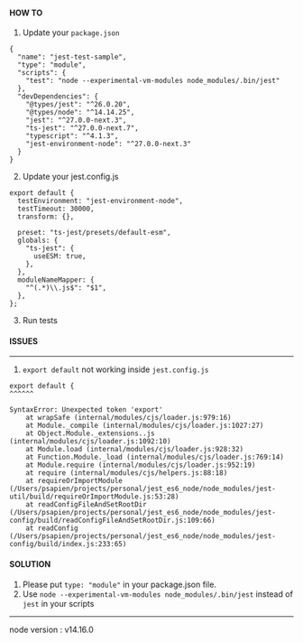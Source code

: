 #### HOW TO

1. Update your `package.json`

```
{
  "name": "jest-test-sample",
  "type": "module",
  "scripts": {
    "test": "node --experimental-vm-modules node_modules/.bin/jest"
  },
  "devDependencies": {
    "@types/jest": "^26.0.20",
    "@types/node": "^14.14.25",
    "jest": "^27.0.0-next.3",
    "ts-jest": "^27.0.0-next.7",
    "typescript": "^4.1.3",
    "jest-environment-node": "^27.0.0-next.3"
  }
}
```

2. Update your jest.config.js

```
export default {
  testEnvironment: "jest-environment-node",
  testTimeout: 30000,
  transform: {},

  preset: "ts-jest/presets/default-esm",
  globals: {
    "ts-jest": {
      useESM: true,
    },
  },
  moduleNameMapper: {
    "^(.*)\\.js$": "$1",
  },
};
```

3. Run tests

#### ISSUES

---

1. `export default` not working inside `jest.config.js`

```
export default {
^^^^^^

SyntaxError: Unexpected token 'export'
    at wrapSafe (internal/modules/cjs/loader.js:979:16)
    at Module._compile (internal/modules/cjs/loader.js:1027:27)
    at Object.Module._extensions..js (internal/modules/cjs/loader.js:1092:10)
    at Module.load (internal/modules/cjs/loader.js:928:32)
    at Function.Module._load (internal/modules/cjs/loader.js:769:14)
    at Module.require (internal/modules/cjs/loader.js:952:19)
    at require (internal/modules/cjs/helpers.js:88:18)
    at requireOrImportModule (/Users/psapien/projects/personal/jest_es6_node/node_modules/jest-util/build/requireOrImportModule.js:53:28)
    at readConfigFileAndSetRootDir (/Users/psapien/projects/personal/jest_es6_node/node_modules/jest-config/build/readConfigFileAndSetRootDir.js:109:66)
    at readConfig (/Users/psapien/projects/personal/jest_es6_node/node_modules/jest-config/build/index.js:233:65)
```

#### SOLUTION

1. Please put `type: "module"` in your package.json file.
2. Use `node --experimental-vm-modules node_modules/.bin/jest` instead of `jest` in your scripts

--------------------------------------------
node version : v14.16.0
